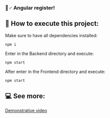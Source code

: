 ### 📐♂️ Angular register!

## 🚀 How to execute this project:

Make sure to have all dependencies installed:
```
npm i
```
Enter in the Backend directory and execute: 
```
npm start
```
After enter in the Frontend directory and execute: 
```
npm start
```

## 💻 See more:
[Demonstrative video](https://www.linkedin.com/feed/update/urn:li:ugcPost:7020865265865273345/)
